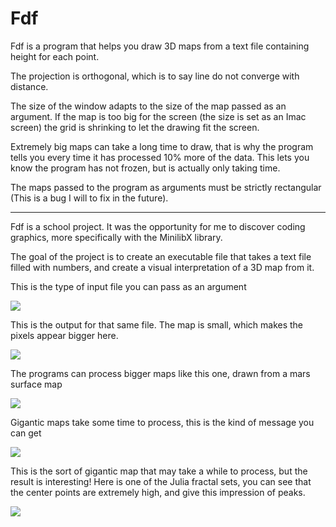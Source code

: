 # Fdf

Fdf is a program that helps you draw 3D maps from a text file containing height for each point.

The projection is orthogonal, which is to say line do not converge with distance.

The size of the window adapts to the size of the map passed as an argument. If the map is too big for the screen (the size is set as an Imac screen) the grid is shrinking to let the drawing fit the screen.

Extremely big maps can take a long time to draw, that is why the program tells you every time it has processed 10% more of the data. This lets you know the program has not frozen, but is actually only taking time.

The maps passed to the program as arguments must be strictly rectangular (This is a bug I will to fix in the future).



***
Fdf is a school project.
It was the opportunity for me to discover coding graphics, more specifically with the MinilibX library.

The goal of the project is to create an executable file that takes a text file filled with numbers, and create a visual interpretation of a 3D map from it.


This is the type of input file you can pass as an argument

![](https://scontent-sjc3-1.xx.fbcdn.net/v/t1.0-9/26804515_10157066727709676_80041474437850480_n.jpg?oh=60089778abaa4a2dfb79d6ea7aa291a6&oe=5AE671E9)


This is the output for that same file. The map is small, which makes the pixels appear bigger here.

![](https://scontent-sjc3-1.xx.fbcdn.net/v/t1.0-9/26992688_10157066727699676_4463895965669277599_n.jpg?oh=c2c4fd42a0bbc154c3dbc4ae1973e10d&oe=5AF97277)

The programs can process bigger maps like this one, drawn from a mars surface map

![](https://scontent-sjc3-1.xx.fbcdn.net/v/t31.0-8/26758318_10157066727869676_7101718593165733676_o.jpg?oh=ab461b9a89dbd6703e86a0d0ee55aac0&oe=5ADD8109) 


Gigantic maps take some time to process, this is the kind of message you can get

![](https://scontent-sjc3-1.xx.fbcdn.net/v/t1.0-9/26733477_10157066727704676_929145998151638677_n.jpg?oh=97f41a50d122d2e5057426292f01d6bc&oe=5AF1F736)


This is the sort of gigantic map that may take a while to process, but the result is interesting! Here is one of the Julia fractal sets, you can see that the center points are extremely high, and give this impression of peaks.

![](https://scontent-sjc3-1.xx.fbcdn.net/v/t31.0-8/26756566_10157066727874676_6085651106857364718_o.jpg?oh=1eadfa2af1db414d9e5898cce480145b&oe=5AE8A148)
